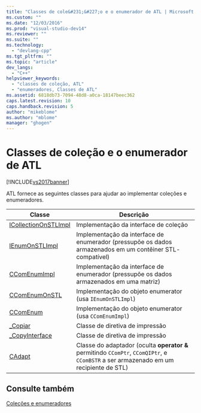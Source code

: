 ```yaml
---
title: "Classes de cole&#231;&#227;o e o enumerador de ATL | Microsoft Docs"
ms.custom: ""
ms.date: "12/03/2016"
ms.prod: "visual-studio-dev14"
ms.reviewer: ""
ms.suite: ""
ms.technology: 
  - "devlang-cpp"
ms.tgt_pltfrm: ""
ms.topic: "article"
dev_langs: 
  - "C++"
helpviewer_keywords: 
  - "classes de coleção, ATL"
  - "enumeradores, Classes de ATL"
ms.assetid: 6818db73-7094-48d8-a0ca-18147beec362
caps.latest.revision: 10
caps.handback.revision: 5
author: "mikeblome"
ms.author: "mblome"
manager: "ghogen"
---
```

# Classes de cole&#231;&#227;o e o enumerador de ATL
[!INCLUDE[vs2017banner](../assembler/inline/includes/vs2017banner.md)]

ATL fornece as seguintes classes para ajudar ao implementar coleções e enumeradores.  
  
|Classe|Descrição|  
|------------|---------------|  
|[ICollectionOnSTLImpl](../atl/reference/icollectiononstlimpl-class.md)|Implementação da interface de coleção|  
|[IEnumOnSTLImpl](../atl/reference/ienumonstlimpl-class.md)|Implementação da interface de enumerador \(pressupõe os dados armazenados em um contêiner STL\- compatível\)|  
|[CComEnumImpl](../atl/reference/ccomenumimpl-class.md)|Implementação da interface de enumerador \(pressupõe os dados armazenados em uma matriz\)|  
|[CComEnumOnSTL](../atl/reference/ccomenumonstl-class.md)|Implementação do objeto enumerator \(usa `IEnumOnSTLImpl`\)|  
|[CComEnum](../atl/reference/ccomenum-class.md)|Implementação do objeto enumerator \(usa `CComEnumImpl`\)|  
|[\_Copiar](../Topic/ATL%20Copy%20Policy%20Classes.md)|Classe de diretiva de impressão|  
|[\_CopyInterface](../Topic/ATL%20Copy%20Policy%20Classes.md)|Classe de diretiva de impressão|  
|[CAdapt](../atl/reference/cadapt-class.md)|Classe do adaptador \(oculta **operator &** permitindo `CComPtr`, `CComQIPtr`, e `CComBSTR` a ser armazenado em um recipiente de STL\)|  
  
## Consulte também  
 [Coleções e enumeradores](../atl/atl-collections-and-enumerators.md)